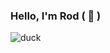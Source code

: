 ### Hello, I'm Rod ( 🦆 )

![duck](https://github.com/rodlalama/rodlalama/assets/824511/0258ef04-0716-4e88-b1d4-822a2e61b603)


<!--
**rodlalama/rodlalama** is a ✨ _special_ ✨ repository because its `README.md` (this file) appears on your GitHub profile.

Here are some ideas to get you started:

- 🔭 I’m currently working on ...
- 🌱 I’m currently learning ...
- 👯 I’m looking to collaborate on ...
- 🤔 I’m looking for help with ...
- 💬 Ask me about ...
- 📫 How to reach me: ...
- 😄 Pronouns: ...
- ⚡ Fun fact: ...
-->

